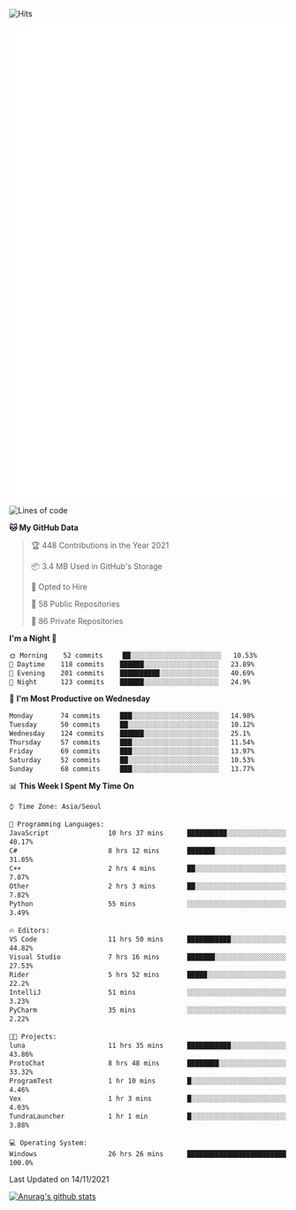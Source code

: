 ![Hits](https://hits.seeyoufarm.com/api/count/incr/badge.svg?url=https%3A%2F%2Fgithub.com%2Fkokose1234&count_bg=%2379C83D&title_bg=%23555555&icon=apple.svg&icon_color=%23E7E7E7&title=hits&edge_flat=false)
<br/>
![Metrics](https://github.com/kokose1234/kokose1234/blob/main/github-metrics.svg)

<!--START_SECTION:waka-->
![Lines of code](https://img.shields.io/badge/From%20Hello%20World%20I%27ve%20Written-11.7%20million%20lines%20of%20code-blue)

**🐱 My GitHub Data** 

> 🏆 448 Contributions in the Year 2021
 > 
> 📦 3.4 MB Used in GitHub's Storage 
 > 
> 💼 Opted to Hire
 > 
> 📜 58 Public Repositories 
 > 
> 🔑 86 Private Repositories  
 > 
**I'm a Night 🦉** 

```text
🌞 Morning    52 commits     ██░░░░░░░░░░░░░░░░░░░░░░░   10.53% 
🌆 Daytime    118 commits    ██████░░░░░░░░░░░░░░░░░░░   23.89% 
🌃 Evening    201 commits    ██████████░░░░░░░░░░░░░░░   40.69% 
🌙 Night      123 commits    ██████░░░░░░░░░░░░░░░░░░░   24.9%

```
📅 **I'm Most Productive on Wednesday** 

```text
Monday       74 commits     ███░░░░░░░░░░░░░░░░░░░░░░   14.98% 
Tuesday      50 commits     ██░░░░░░░░░░░░░░░░░░░░░░░   10.12% 
Wednesday    124 commits    ██████░░░░░░░░░░░░░░░░░░░   25.1% 
Thursday     57 commits     ███░░░░░░░░░░░░░░░░░░░░░░   11.54% 
Friday       69 commits     ███░░░░░░░░░░░░░░░░░░░░░░   13.97% 
Saturday     52 commits     ██░░░░░░░░░░░░░░░░░░░░░░░   10.53% 
Sunday       68 commits     ███░░░░░░░░░░░░░░░░░░░░░░   13.77%

```


📊 **This Week I Spent My Time On** 

```text
⌚︎ Time Zone: Asia/Seoul

💬 Programming Languages: 
JavaScript               10 hrs 37 mins      ██████████░░░░░░░░░░░░░░░   40.17% 
C#                       8 hrs 12 mins       ███████░░░░░░░░░░░░░░░░░░   31.05% 
C++                      2 hrs 4 mins        ██░░░░░░░░░░░░░░░░░░░░░░░   7.87% 
Other                    2 hrs 3 mins        ██░░░░░░░░░░░░░░░░░░░░░░░   7.82% 
Python                   55 mins             ░░░░░░░░░░░░░░░░░░░░░░░░░   3.49%

🔥 Editors: 
VS Code                  11 hrs 50 mins      ███████████░░░░░░░░░░░░░░   44.82% 
Visual Studio            7 hrs 16 mins       ███████░░░░░░░░░░░░░░░░░░   27.53% 
Rider                    5 hrs 52 mins       █████░░░░░░░░░░░░░░░░░░░░   22.2% 
IntelliJ                 51 mins             ░░░░░░░░░░░░░░░░░░░░░░░░░   3.23% 
PyCharm                  35 mins             ░░░░░░░░░░░░░░░░░░░░░░░░░   2.22%

🐱‍💻 Projects: 
luna                     11 hrs 35 mins      ███████████░░░░░░░░░░░░░░   43.86% 
ProtoChat                8 hrs 48 mins       ████████░░░░░░░░░░░░░░░░░   33.32% 
ProgramTest              1 hr 10 mins        █░░░░░░░░░░░░░░░░░░░░░░░░   4.46% 
Vex                      1 hr 3 mins         █░░░░░░░░░░░░░░░░░░░░░░░░   4.03% 
TundraLauncher           1 hr 1 min          █░░░░░░░░░░░░░░░░░░░░░░░░   3.88%

💻 Operating System: 
Windows                  26 hrs 26 mins      █████████████████████████   100.0%

```


 Last Updated on 14/11/2021
<!--END_SECTION:waka-->

[![Anurag's github stats](https://github-readme-stats.vercel.app/api?username=kokose1234&theme=dracula)](https://github.com/anuraghazra/github-readme-stats)



	
